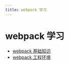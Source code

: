 ```yaml
---
title: webpack 学习
---
```

# webpack 学习 

- [webpack 基础知识](/blog/engineering/webpack-study/28782.md)    
- [webpack 工程环境](/blog/engineering/webpack-study/28787.md)    
